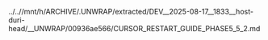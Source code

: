 ../..//mnt/h/ARCHIVE/.UNWRAP/extracted/DEV__2025-08-17__1833__host-duri-head/__UNWRAP/00936ae566/CURSOR_RESTART_GUIDE_PHASE5_5_2.md
